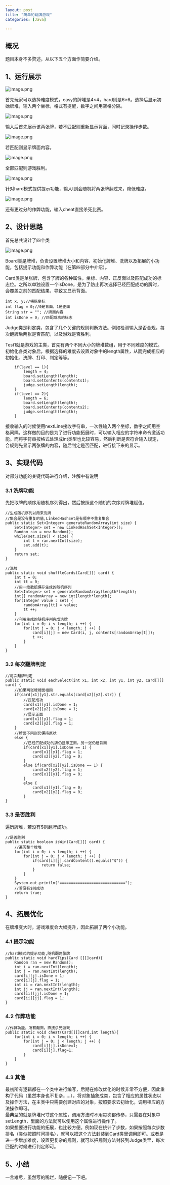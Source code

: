 ```yaml
---
layout: post
title: "简单的翻牌游戏"
categories: [Java]

---
```


## 概况
题目本身不多赘述，从以下五个方面作简要介绍。
## 1、运行展示
![image.png](https://i.loli.net/2020/11/27/EgLMVucRaIfSCQO.png)

首先玩家可以选择难度模式，easy的牌堆是4×4，hard则是6×6。选择后显示初始牌堆，输入两个坐标，格式有提醒，数字之间用空格分隔。    

![image.png](https://i.loli.net/2020/11/27/XW2tLFrCwPB9874.png)  

输入后首先展示该两张牌，若不匹配则重新显示背面，同时记录操作步数。   
 
![image.png](https://i.loli.net/2020/11/27/sZGLCEt6uckWPlb.png) 

若匹配则显示牌面内容。

![image.png](https://i.loli.net/2020/11/27/XdSqgrIbBE3MAWu.png)  

全部匹配则游戏胜利。

![image.png](https://i.loli.net/2020/11/27/u5oN3GV9JQhxAF7.png)

针对hard模式提供提示功能，输入t则会随机将两张牌翻过来，降低难度。  

![image.png](https://i.loli.net/2020/11/27/jPY6xw7cFl3LyIs.png)  

还有更过分的作弊功能，输入cheat直接杀死比赛。


## 2、设计思路

首先总共设计了四个类

![image.png](https://i.loli.net/2020/11/27/lgFqBoxt2WXU4sY.png)  

Board类是牌堆，负责设置牌堆大小和内容、初始化牌堆、洗牌以及拓展的小功能，包括提示功能和作弊功能（在第四部分中介绍）。  

Card类是单张牌，包含了牌的各种属性，坐标、内容、正反面以及匹配成功的标志位。之所以单独设置一个isDone，是为了防止再次选择已经匹配成功的牌时，会覆盖之前的匹配结果，导致又显示背面。

    int x, y;//横纵坐标
    int flag = 0;//0是背面，1是正面
    String str = ""; //牌面内容
    int isDone = 0; //匹配成功的标志

Judge类是判定类，包含了几个关键的规则判断方法。例如检测输入是否合规，每次翻牌后两张是否匹配，以及游戏是否胜利。  

Test1就是游戏的主类，首先有两个不同大小的牌堆数组，用于不同难度的模式。初始化各类对象后，根据选择的难度去设置对象中的length属性，从而完成相应的初始化、洗牌、打印、判定等等。  

        if(level == 1){
            length = 4;
            board.setLength(length);
            board.setContents(contents1);
            judge.setLength(length);
        }
        if(level == 2){
            length = 6;
            board.setLength(length);
            board.setContents(contents2);
            judge.setLength(length);
        }  

接收输入的时候使用nextLine接收字符串，一次性输入两个坐标，数字之间用空格间隔，这样做的目的是为了进行功能拓展时，可以输入相应的字符串命令激活功能。而将字符串按格式处理成int类型也比较容易，然后判断是否符合输入规定，合规则先显示两张牌的内容，随后判定是否匹配，进行接下来的显示。

## 3、实现代码
对部分功能的关键代码进行介绍，注解中有说明 

### 3.1 洗牌功能  

先把取牌的顺序用随机序列得出，然后按照这个随机的次序对牌堆赋值。

    //生成随机序列以用来洗牌
    //集合是没有重复的值,LinkedHashSet是有顺序不重复集合
    public static Set<Integer> generateRandomArray(int size) {
        Set<Integer> set = new LinkedHashSet<Integer>();
        Random ran = new Random();
        while(set.size() < size) {
            int t = ran.nextInt(size);
            set.add(t);
        }
        return set;
    }

    //洗牌
    public static void shuffleCards(Card[][] card) {
        int t = 0;
        int tt = 0;
        //用一维数组保存生成的随机序列
        Set<Integer> set = generateRandomArray(length*length);
        int[] randomArray = new int[length*length];
        for(Integer value : set) {
            randomArray[tt] = value;
            tt ++;
        }
        //利用生成的随机序列完成洗牌
        for(int i = 0; i < length; i ++) {
            for(int j = 0; j < length; j ++) {
                card[i][j] = new Card(i, j, contents[randomArray[t]]);
                t ++;
            }
        }
    }

### 3.2 每次翻牌判定

    //每次翻牌判定
    public static void eachSelect(int x1, int x2, int y1, int y2, Card[][] card) {
        //如果两张牌牌面相同
        if(card[x1][y1].str.equals(card[x2][y2].str)) {
            //匹配成功
            card[x1][y1].isDone = 1;
            card[x2][y2].isDone = 1;
            //显示正面
            card[x1][y1].flag = 1;
            card[x2][y2].flag = 1;
        }
        //牌面不同则仍保持原状
        else {
            //已经匹配成功的牌仍显示正面，另一张仍是背面
            if(card[x1][y1].isDone == 1) {
                card[x1][y1].flag = 1;
                card[x2][y2].flag = 0;
            }
            else if(card[x2][y2].isDone == 1) {
                card[x2][y2].flag = 1;
                card[x1][y1].flag = 0;
            }
            else {
                card[x1][y1].flag = 0;
                card[x2][y2].flag = 0;
            }
    }

### 3.3 是否胜利
遍历牌堆，若没有$则翻牌成功。

    //是否胜利
    public static boolean isWin(Card[][] card) {
        //遍历整个牌堆
        for(int i = 0; i < length; i ++) {
            for(int j = 0; j < length; j ++) {
                if(card[i][j].cardContent().equals("$")) {
                    return false;
                }
            }
        }
        System.out.println("=============================");
        //若没有$则成功
        return true;
    }
## 4、拓展优化

在牌堆变大时，游戏难度会大幅提升，因此拓展了两个小功能。

### 4.1 提示功能

    //hard模式的提示功能,随机翻两张牌
    public static void hardTips(Card [][]card){
        Random ran = new Random();
        int i = ran.nextInt(length);
        int j = ran.nextInt(length);
        card[i][j].isDone = 1;
        card[i][j].flag = 1;
        int ii = ran.nextInt(length);
        int jj = ran.nextInt(length);
        card[ii][jj].isDone = 1;
        card[ii][jj].flag = 1;
    }

### 4.2 作弊功能

    //作弊功能，所有翻面，直接杀死游戏
    public static void cheat(Card[][]card,int length){
        for(int i = 0; i < length; i ++) {
            for(int j = 0; j < length; j ++) {
                card[i][j].isDone=1;
                card[i][j].flag=1;
            }
        }
    }

### 4.3 其他

最初所有逻辑都在一个类中进行编写，后期在修改优化的时候非常不方便，因此重构了代码（虽然本身也不复杂……），将对象抽象成类，包含了相应的属性状态以及操作方法，在主类中只需要创建对应的对象，按照要求去初始化，调用相应的方法操作即可。  
最典型的就是牌堆尺寸这个属性，调用方法时不用每次都传参，只需要在对象中setLength，里面的方法就可以使用这个属性进行操作了。  
如果想要进行功能的拓展，也比较方便。例如现在统计了步数，如果按照每次步数排名（类似按照时间排名），就可以把这个方法封装到Card类里调用即可。或者是进一步增加难度，设置更复杂的规则，就可以把规则方法封装到Judge类里，每次匹配的时候进行判定即可。  

## 5、小结

一言难尽，虽然写的稀烂，随便记一下吧。